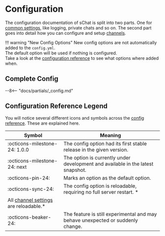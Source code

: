 # Configuration

The configuration documentation of sChat is split into two parts. One for [common settings][reference], like logging,
private chats and so on. The second part goes into detail how you can configure and setup [channels][channels].

!!! warning "New Config Options"
New config options are not automatically added to the `config.yml`.  
The default option will be used if nothing is configured.  
Take a look at the [configuration reference][reference] to see what options where added when.

## Complete Config

--8<-- "docs/partials/_config.md"

## Configuration Reference Legend

You will notice several different icons and symbols across the [config reference][reference]. These are explained here.

| Symbol | Meaning |
| ------ | ------- |
| :octicons-milestone-24: 1.0.0 | The config option had its first stable release in the given version. |
| :octicons-milestone-24: next | The option is currently under development and available in the latest snapshot. |
| :octicons-pin-24: | Marks an option as the default option. |
| :octicons-sync-24: | The config option is reloadable, requiring no full server restart. *
All [channel settings][channels] are reloadable.* |
| :octicons-beaker-24: | The feature is still experimental and may behave unexpected or suddenly change. |

[reference]: reference.md

[channels]: channels.md